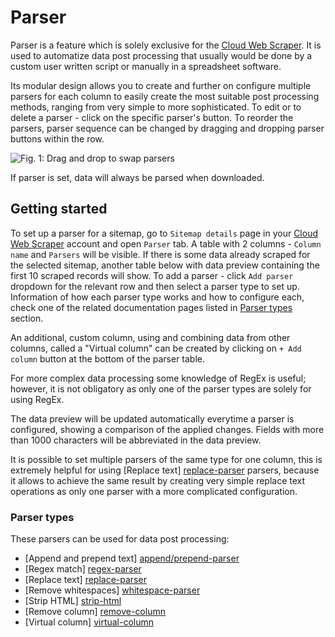 # Parser

Parser is a feature which is solely exclusive for the [Cloud Web Scraper][cloud]. It is used to automatize data post processing that
usually would be done by a custom user written script or manually in a spreadsheet software. 

Its modular design allows you to create and further on configure multiple parsers for each column to easily create the most suitable post processing methods, 
ranging from very simple to more sophisticated. To edit or to delete a parser - click on the specific parser's button. 
To reorder the parsers, parser sequence can be changed by dragging and dropping parser buttons within the row.

![Fig. 1: Drag and drop to swap parsers][drag-n-drop]

If parser is set, data will always be parsed when downloaded.

## Getting started
 
To set up a parser for a sitemap, go to `Sitemap details` page in your [Cloud Web Scraper][cloud] account and open 
`Parser` tab. A table with 2 columns - `Column name` and `Parsers` will be visible. If there is some data already scraped for the selected sitemap, 
another table below with data preview containing the first 10 scraped records will show. To add a parser - click 
`Add parser` dropdown for the relevant row and then select a parser type to set up. Information of how each parser type works and how to configure each, check one of the related documentation pages listed in [Parser types](#parser-types) section. 

An additional, custom column, using and combining data from other columns, called a "Virtual column" can be created by clicking on `+ Add column` button at the bottom of the parser table.

For more complex data processing some knowledge of RegEx is useful; however, it is not obligatory as only one of the parser types are solely for 
using RegEx.

The data preview will be updated automatically everytime a parser is configured, showing a comparison of the applied changes. 
Fields with more than 1000 characters will be abbreviated in the data preview. 

It is possible to set multiple parsers of the same type for one column, this is extremely helpful for using [Replace text]
[replace-parser] parsers, because it allows to achieve the same result by creating very simple replace text operations as 
only one parser with a more complicated configuration.

### Parser types

These parsers can be used for data post processing:

 * [Append and prepend text] [append/prepend-parser]
 * [Regex match] [regex-parser]
 * [Replace text] [replace-parser]
 * [Remove whitespaces] [whitespace-parser]
 * [Strip HTML] [strip-html]
 * [Remove column] [remove-column]
 * [Virtual column] [virtual-column]

 
 [append/prepend-parser]: Parser/Append%20and%20prepend%20text.md
 [regex-parser]: Parsers/Regex%20parser.md
 [replace-parser]: Parsers/Replace%20parser.md
 [whitespace-parser]: Parsers/Remove%20whitespaces.md
 [strip-html]: Parsers/Strip%20HTML.md
 [remove-column]: Parsers/Remove%20column.md
 [virtual-column]: Parsers/Virtual%20column.md
 [drag-n-drop]: images/parsers/drag-n-drop.gif
 [cloud]: https://cloud.webscraper.io/
 
